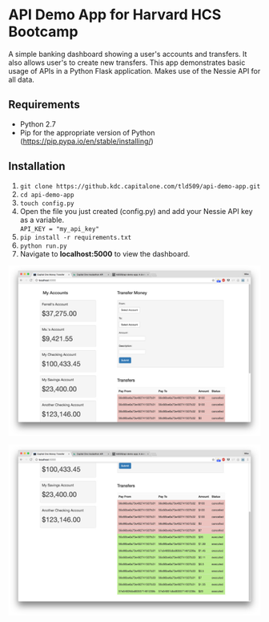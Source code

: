 # API Demo App for Harvard HCS Bootcamp

A simple banking dashboard showing a user's accounts and transfers.  It also allows user's to create new transfers.  This app demonstrates basic usage of APIs in a Python Flask application.  Makes use of the Nessie API for all data.

## Requirements  
* Python 2.7
* Pip for the appropriate version of Python (https://pip.pypa.io/en/stable/installing/)

## Installation  

1. `git clone https://github.kdc.capitalone.com/tld509/api-demo-app.git`
2. `cd api-demo-app`
3. `touch config.py`
4. Open the file you just created (config.py) and add your Nessie API key as a variable.  
    `API_KEY = "my_api_key"`  
5. `pip install -r requirements.txt`
6. `python run.py`
7. Navigate to **localhost:5000** to view the dashboard.


![Alt text](/app/img/home-screen.jpg)

![Alt text](/app/img/transfer-list.jpg)

